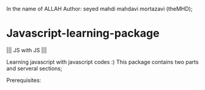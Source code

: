 ﻿In the name of ALLAH
Author: seyed mahdi mahdavi mortazavi (theMHD);
# Javascript-learning-package
||| JS with JS |||

Learning javascript with javascript codes :)
This package contains two parts and serveral sections;

Prerequisites:
